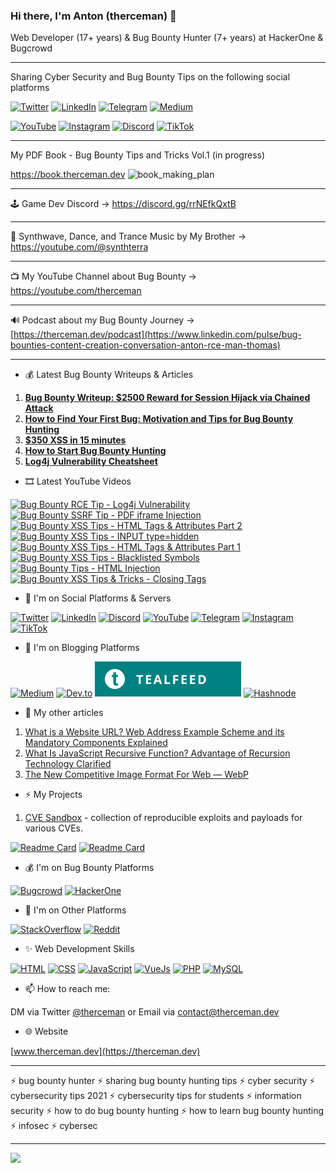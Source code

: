 ### Hi there, I'm Anton (therceman) 👋

<!-- [![GitHub](https://img.shields.io/badge/GitHub-100000?style=for-the-badge&logo=github&logoColor=white)](https://github.com/therceman) -->

Web Developer (17+ years) & Bug Bounty Hunter (7+ years) at HackerOne & Bugcrowd

----------

Sharing Cyber Security and Bug Bounty Tips on the following social platforms

[![Twitter](https://img.shields.io/badge/Twitter-21969+-brightgreen?logo=x&color=1da1f2&labelColor=555555&logoColor=ffffff)](https://x.com/therceman)
[![LinkedIn](https://img.shields.io/badge/LinkedIn-17568+-brightgreen?logo=linkedin&color=1da1f2&labelColor=555555)](https://www.linkedin.com/in/therceman)
[![Telegram](https://img.shields.io/badge/Telegram-2404+-brightgreen/json?logo=telegram&color=1da1f2&label=Telegram&labelColor=555555&logoColor=ffffff)](https://t.me/therceman)
[![Medium](https://img.shields.io/badge/Medium-2000+-brightgreen/json?logo=medium&color=1da1f2&label=Medium&labelColor=555555&logoColor=ffffff)](https://therceman.medium.com)

[![YouTube](https://img.shields.io/badge/YouTube-1750+-brightgreen?logo=youtube&color=1da1f2&labelColor=555555)](https://www.youtube.com/therceman)
[![Instagram](https://img.shields.io/badge/Instagram-1306+-brightgreen?logo=instagram&color=1da1f2&labelColor=555555&logoColor=ffffff)](https://www.instagram.com/therceman)
[![Discord](https://img.shields.io/badge/Discord-1079+-brightgreen?logo=discord&color=1da1f2&labelColor=555555&logoColor=ffffff)](https://therceman.dev/discord)
[![TikTok](https://img.shields.io/badge/Tiktok-359+-brightgreen?logo=tiktok&color=1da1f2&labelColor=555555)](https://www.tiktok.com/@therceman)

<!--[![GitHub](https://img.shields.io/badge/dynamic/json?url=https%3A%2F%2Fapi.swo.moe%2Fstats%2Fgithub%2Ftherceman&query=count&color=1da1f2&label=GitHub&labelColor=555555&logo=github&cacheSeconds=3600&logoColor=ffffff)](https://github.com/therceman)-->
----------
My PDF Book - Bug Bounty Tips and Tricks Vol.1 (in progress)

https://book.therceman.dev
![book_making_plan](https://github.com/user-attachments/assets/25ab924b-6321-419e-9fd0-c6b59bb773b1)

----------

🕹️ Game Dev Discord -> https://discord.gg/rrNEfkQxtB

----------

🎵 Synthwave, Dance, and Trance Music by My Brother -> https://youtube.com/@synthterra

----------

📺 My YouTube Channel about Bug Bounty -> https://youtube.com/therceman

----------

🔊 Podcast about my Bug Bounty Journey -> [https://therceman.dev/podcast](https://www.linkedin.com/pulse/bug-bounties-content-creation-conversation-anton-rce-man-thomas)

----------

- 💰 Latest Bug Bounty Writeups & Articles

1. **[Bug Bounty Writeup: $2500 Reward for Session Hijack via Chained Attack](https://medium.com/@therceman/bug-bounty-writeup-2500-reward-for-session-hijack-via-chained-attack-2a4462e01d4d)**
1. **[How to Find Your First Bug: Motivation and Tips for Bug Bounty Hunting](https://therceman.medium.com/how-to-find-your-first-bug-motivation-and-tips-for-bug-bounty-hunting-5e7343066d0c)**
1. **[$350 XSS in 15 minutes](https://therceman.medium.com/350-xss-in-15-minutes-dcb74ad93d5f)**
1. **[How to Start Bug Bounty Hunting](https://therceman.medium.com/how-to-start-bug-bounty-hunting-94b1ff3dda27)**
1. **[Log4j Vulnerability Cheatsheet](https://therceman.medium.com/log4j-vulnerability-cheatsheet-66b7aeabc607)**


- 🎞️ Latest YouTube Videos

[![Bug Bounty RCE Tip - Log4j Vulnerability](https://img.youtube.com/vi/R2Z0pgadPL4/2.jpg)](https://www.youtube.com/watch?v=R2Z0pgadPL4)
[![Bug Bounty SSRF Tip - PDF iframe Injection](https://img.youtube.com/vi/i27bBK7N7kU/1.jpg)](https://www.youtube.com/watch?v=i27bBK7N7kU)
[![Bug Bounty XSS Tips - HTML Tags & Attributes Part 2](https://img.youtube.com/vi/jHDTfLTMbT8/1.jpg)](https://www.youtube.com/watch?v=jHDTfLTMbT8)
[![Bug Bounty XSS Tips - INPUT type=hidden](https://img.youtube.com/vi/THxlFYMLQ-c/1.jpg)](https://www.youtube.com/watch?v=THxlFYMLQ-c)
[![Bug Bounty XSS Tips - HTML Tags & Attributes Part 1](https://img.youtube.com/vi/yMFauVfmRiQ/1.jpg)](https://www.youtube.com/watch?v=yMFauVfmRiQ)
[![Bug Bounty XSS Tips - Blacklisted Symbols](https://img.youtube.com/vi/Sg4LGDNTgPE/1.jpg)](https://www.youtube.com/watch?v=Sg4LGDNTgPE)
[![Bug Bounty Tips - HTML Injection](https://img.youtube.com/vi/MUxP7os9tlU/1.jpg)](https://www.youtube.com/watch?v=MUxP7os9tlU)
[![Bug Bounty XSS Tips & Tricks - Closing Tags](https://img.youtube.com/vi/CmQDom4LoDY/3.jpg)](https://www.youtube.com/watch?v=CmQDom4LoDY)

- 💬 I'm on Social Platforms & Servers

[![Twitter](https://img.shields.io/badge/Twitter-1DA1F2?style=for-the-badge&logo=twitter&logoColor=white)](https://twitter.com/therceman)
[![LinkedIn](https://img.shields.io/badge/LinkedIn-0077B5?style=for-the-badge&logo=linkedin&logoColor=white)](https://www.linkedin.com/in/therceman)
[![Discord](https://img.shields.io/badge/Discord-%235865F2.svg?style=for-the-badge&logo=discord&logoColor=white)](https://therceman.dev/discord)
[![YouTube](https://img.shields.io/badge/YouTube-FF0000?style=for-the-badge&logo=youtube&logoColor=white)](https://youtube.com/therceman)
[![Telegram](https://img.shields.io/badge/Telegram-2CA5E0?style=for-the-badge&logo=telegram&logoColor=white)](https://t.me/therceman)
[![Instagram](https://img.shields.io/badge/Instagram-E4405F?style=for-the-badge&logo=instagram&logoColor=white)](https://www.instagram.com/therceman)
[![TikTok](https://img.shields.io/badge/TikTok-000000?style=for-the-badge&logo=tiktok&logoColor=white)](https://www.tiktok.com/@therceman)

- 📖 I'm on Blogging Platforms

[![Medium](https://img.shields.io/badge/Medium-12100E?style=for-the-badge&logo=medium&logoColor=white)](https://medium.com/@therceman)
[![Dev.to](https://img.shields.io/badge/dev.to-0A0A0A?style=for-the-badge&logo=devdotto&logoColor=white)](https://dev.to/therceman)
[![Tealfeed](https://raw.githubusercontent.com/therceman/therceman/master/tealfeed_logo_v4.svg)](https://tealfeed.com/therceman)
[![Hashnode](https://img.shields.io/badge/Hashnode-2962FF?style=for-the-badge&logo=hashnode&logoColor=white)](https://blog.therceman.dev)

- 🔰 My other articles

1. [What is a Website URL? Web Address Example Scheme and its Mandatory Components Explained](https://javascript.plainenglish.io/what-is-a-url-fc3581b87da1)
1. [What Is JavaScript Recursive Function? Advantage of Recursion Technology Clarified](https://javascript.plainenglish.io/javascript-recursion-5f25f620e11b)
1. [The New Competitive Image Format For Web — WebP](https://javascript.plainenglish.io/the-new-image-format-for-web-webp-5db1ffd59260)

- ⚡ My Projects

1. [CVE Sandbox](https://github.com/cve-sandbox) - collection of reproducible exploits and payloads for various CVEs.

[![Readme Card](https://github-readme-stats.vercel.app/api/pin/?username=cve-sandbox&repo=jquery)](https://github.com/cve-sandbox/jquery)
[![Readme Card](https://github-readme-stats.vercel.app/api/pin/?username=cve-sandbox&repo=jquery-ui)](https://github.com/cve-sandbox/jquery-ui)

- 💰 I'm on Bug Bounty Platforms

[![Bugcrowd](https://img.shields.io/badge/bugcrowd-%23F26822.svg?&style=for-the-badge&logo=bugcrowd&logoColor=white)](https://bugcrowd.com/therceman)
[![HackerOne](https://img.shields.io/badge/hackerone-%23494649.svg?&style=for-the-badge&logo=hackerone&logoColor=white)](https://hackerone.com/therceman)

- 🔸 I'm on Other Platforms

[![StackOverflow](https://img.shields.io/badge/Stack_Overflow-FE7A16?style=for-the-badge&logo=stack-overflow&logoColor=white)](https://stackoverflow.com/users/15412739/therceman)
[![Reddit](https://img.shields.io/badge/Reddit-FF4500?style=for-the-badge&logo=reddit&logoColor=white)](https://www.reddit.com/user/therceman)

- ✨ Web Development Skills

[![HTML](https://img.shields.io/badge/HTML5-E34F26?style=for-the-badge&logo=html5&logoColor=white)](https://html.com/)
[![CSS](https://img.shields.io/badge/CSS3-1572B6?style=for-the-badge&logo=css3&logoColor=white)](https://www.w3schools.com/css/default.asp)
[![JavaScript](https://img.shields.io/badge/JavaScript-F7DF1E?style=for-the-badge&logo=javascript&logoColor=black)](https://www.javascript.com/)
[![VueJs](https://img.shields.io/badge/Vue.js-35495E?style=for-the-badge&logo=vuedotjs&logoColor=4FC08D)](https://vuejs.org/)
[![PHP](https://img.shields.io/badge/PHP-777BB4?style=for-the-badge&logo=php&logoColor=white)](https://php.net/)
[![MySQL](https://img.shields.io/badge/MySQL-00000F?style=for-the-badge&logo=mysql&logoColor=white)](https://www.mysql.com/)

- 📫 How to reach me: 

DM via Twitter [@therceman](https://twitter.com/therceman) or Email via contact@therceman.dev

- 🌐 Website

[www.therceman.dev](https://therceman.dev)

-----------------

⚡ bug bounty hunter
⚡ sharing bug bounty hunting tips
⚡ cyber security
⚡ cybersecurity tips 2021
⚡ cybersecurity tips for students
⚡ information security
⚡ how to do bug bounty hunting
⚡ how to learn bug bounty hunting
⚡ infosec
⚡ cybersec

-----------------

![](https://komarev.com/ghpvc/?username=therceman&label=Profile+views+since+20.11.2021)

<!--
**therceman/therceman** is a ✨ _special_ ✨ repository because its `README.md` (this file) appears on your GitHub profile.

Here are some ideas to get you started:

- 🔭 I’m currently working on ...
- 🌱 I’m currently learning ...
- 👯 I’m looking to collaborate on ...
- 🤔 I’m looking for help with ...
- 💬 Ask me about ...

- 😄 Pronouns: ...
- ⚡ Fun fact: ...
-->
